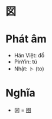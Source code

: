 # 図

# Phát âm
* Hán Việt: đồ
* PinYin: tú
* Nhật: ト (to)

# Nghĩa
+ 図 = [图](图.md)

<script>window.HANZI_FIELD='図';</script>